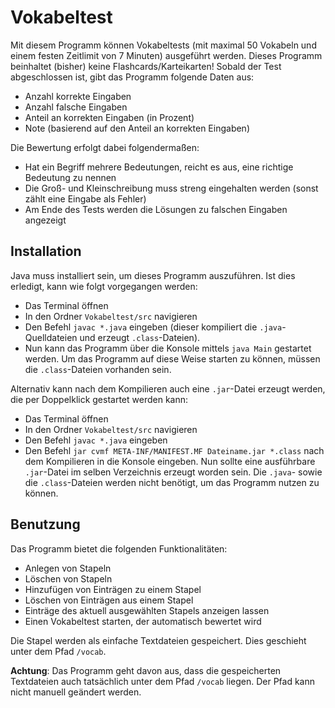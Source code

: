 # Vokabeltest

Mit diesem Programm können Vokabeltests (mit maximal 50 Vokabeln und einem festen Zeitlimit von 7 Minuten) ausgeführt werden. Dieses Programm beinhaltet (bisher) keine Flashcards/Karteikarten!
Sobald der Test abgeschlossen ist, gibt das Programm folgende Daten aus:
- Anzahl korrekte Eingaben
- Anzahl falsche Eingaben
- Anteil an korrekten Eingaben (in Prozent)
- Note (basierend auf den Anteil an korrekten Eingaben)

Die Bewertung erfolgt dabei folgendermaßen:
- Hat ein Begriff mehrere Bedeutungen, reicht es aus, eine richtige Bedeutung zu nennen
- Die Groß- und Kleinschreibung muss streng eingehalten werden (sonst zählt eine Eingabe als Fehler)
- Am Ende des Tests werden die Lösungen zu falschen Eingaben angezeigt

## Installation

Java muss installiert sein, um dieses Programm auszuführen.
Ist dies erledigt, kann wie folgt vorgegangen werden:
- Das Terminal öffnen
- In den Ordner `Vokabeltest/src` navigieren
- Den Befehl `javac *.java` eingeben (dieser kompiliert die `.java`-Quelldateien und erzeugt `.class`-Dateien).
- Nun kann das Programm über die Konsole mittels `java Main` gestartet werden. Um das Programm auf diese Weise starten zu können, müssen die `.class`-Dateien vorhanden sein.

Alternativ kann nach dem Kompilieren auch eine `.jar`-Datei erzeugt werden, die per Doppelklick gestartet werden kann: 
- Das Terminal öffnen
- In den Ordner `Vokabeltest/src` navigieren
- Den Befehl `javac *.java` eingeben
- Den Befehl `jar cvmf META-INF/MANIFEST.MF Dateiname.jar *.class` nach dem Kompilieren in die Konsole eingeben. Nun sollte eine ausführbare `.jar`-Datei im selben Verzeichnis erzeugt worden sein. Die `.java`- sowie die `.class`-Dateien werden nicht benötigt, um das Programm nutzen zu können.

## Benutzung

Das Programm bietet die folgenden Funktionalitäten:
- Anlegen von Stapeln
- Löschen von Stapeln
- Hinzufügen von Einträgen zu einem Stapel
- Löschen von Einträgen aus einem Stapel
- Einträge des aktuell ausgewählten Stapels anzeigen lassen
- Einen Vokabeltest starten, der automatisch bewertet wird

Die Stapel werden als einfache Textdateien gespeichert. Dies geschieht unter dem Pfad `/vocab`.

**Achtung**: Das Programm geht davon aus, dass die gespeicherten Textdateien auch tatsächlich unter dem Pfad `/vocab` liegen. Der Pfad kann nicht manuell geändert werden.
